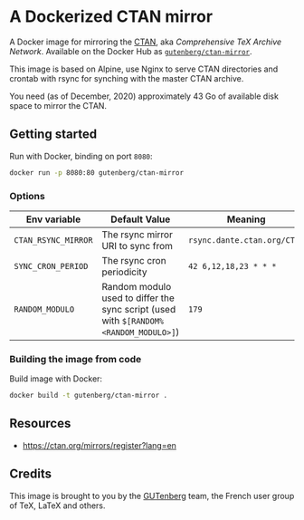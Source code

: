# A Dockerized CTAN mirror

A Docker image for mirroring the [CTAN](https://ctan.org), aka _Comprehensive TeX Archive Network_. Available on the Docker Hub as [`gutenberg/ctan-mirror`](https://hub.docker.com/r/gutenberg/ctan-mirror).

This image is based on Alpine, use Nginx to serve CTAN directories and crontab with rsync for synching with the master CTAN archive.

You need (as of December, 2020) approximately 43 Go of available disk space to mirror the CTAN.

## Getting started

Run with Docker, binding on port `8080`:

```sh
docker run -p 8080:80 gutenberg/ctan-mirror
```

### Options


| Env variable   |   Default Value  |  Meaning |
|----------|-------------|------|
| `CTAN_RSYNC_MIRROR` |  The rsync mirror URI to sync from | `rsync.dante.ctan.org/CTAN` |
| `SYNC_CRON_PERIOD` | The rsync cron periodicity | `42 6,12,18,23 * * *` |
| `RANDOM_MODULO` | Random modulo used to differ the sync script (used with `$[RANDOM%<RANDOM_MODULO>]`) | `179` |

### Building the image from code

Build image with Docker:

```sh
docker build -t gutenberg/ctan-mirror .
```

## Resources

* https://ctan.org/mirrors/register?lang=en

## Credits

This image is brought to you by the [GUTenberg](https://www.gutenberg.eu.org/) team, the French user group of TeX, LaTeX and others.